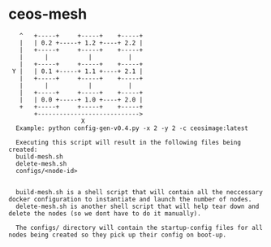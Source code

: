 # ceos-mesh
       ^   +-----+     +-----+    +-----+
       |   | 0.2 +-----+ 1.2 +----+ 2.2 |
       |   +-----+     +-----+    +-----+
       |      |           |          |
       |   +-----+     +-----+    +-----+
     Y |   | 0.1 +-----+ 1.1 +----+ 2.1 |
       |   +-----+     +-----+    +-----+
       |      |           |          |
       |   +-----+     +-----+    +-----+
       |   | 0.0 +-----+ 1.0 +----+ 2.0 |
       +   +-----+     +-----+    +-----+
           +---------------------------->
                        X
      Example: python config-gen-v0.4.py -x 2 -y 2 -c ceosimage:latest  
                        
      Executing this script will result in the following files being created:
      build-mesh.sh
      delete-mesh.sh
      configs/<node-id>
      
      
      build-mesh.sh is a shell script that will contain all the neccessary docker configuration to instantiate and launch the number of nodes.
      delete-mesh.sh is another shell script that will help tear down and delete the nodes (so we dont have to do it manually).

      The configs/ directory will contain the startup-config files for all nodes being created so they pick up their config on boot-up.
      
